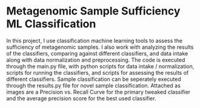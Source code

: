 # Metagenomic Sample Sufficiency ML Classification
In this project, I use classification machine learning tools to assess the sufficiency of metagenomic samples.
I also work with analyzing the results of the classifiers, comparing against different classifiers, and data intake along with data normalization and preprocessing.
The code is executed through the main.py file, with python scripts for data intake / normalization, scripts for running the classifiers, and scripts for assessing the results of different classifiers. Sample classification can be seperately executed through the results.py file for novel sample classification. 
Attached as images are a Precision vs. Recall Curve for the primary tweaked classifier and the average precision score for the best used classifier. 
